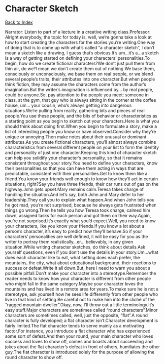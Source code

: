 # Character Sketch
[Back to Index](https://github.com/windows10010/tpoExtractor/blob/master/README.md)

Narrator: Listen to part of a lecture in a creative writing class.Professor: Alright everybody, the topic for today is, well, we’re gonna take a look at how to start creating the characters for the stories you’re writing.One way of doing that is to come up with what’s called “a character sketch”, I don’t mean a sketch like a drawing, I guess that’s obvious.It’s um…it’s a…a sketch is a way of getting started on defining your characters’ personalities.To begin, how do we create fictional characters?We don’t just pull them from thin air, do we?I mean we don’t create them out of nothing.We base them, consciously or unconsciously, we base them on real people, or we blend several people’s traits, their attributes into one character.But when people think fiction, they may assume the characters come from the author’s imagination.But the writer’s imagination is influenced by… by real people, could be anyone.So, pay attention to the people you meet: someone in class, at the gym, that guy who is always sitting in the corner at the coffee house, um… your cousin, who’s always getting into dangerous situations.We’re pulling from reality, gathering bits and pieces of real people.You use these people, and the bits of behavior or characteristics as a starting point as you begin to sketch out your characters.Here is what you should think about doing first.When you begin to formulate a story, make a list of interesting people you know or have observed.Consider why they’re unique or annoying.Then make notes about their unusual or dominant attributes.As you create fictional characters, you’ll almost always combine characteristics from several different people on your list to form the identity and personality of just one character.Keeping this kind of character sketch can help you solidify your character’s personality, so that it remains consistent throughout your story.You need to define your characters, know their personalities so that you can have them acting in ways that are predictable, consistent with their personalities.Get to know them like a friend.You know your friends well enough to know how they’ll act in certain situations, right?Say you have three friends, their car runs out of gas on the highway.John gets upset.Mary remains calm.Teresa takes charge of handling the situation.And let’s say, both John and Mary defer to her leadership.They call you to explain what happen.And when John tells you he got mad, you’re not surprised, because he always gets frustrated when things go wrong.Then he tells you how Teresa took charge, calmed him down, assigned tasks for each person and got them on their way.Again, you’re not surprised.It’s exactly what you’d expect.Well, you need to know your characters, like you know your friends.If you know a lot about a person’s character, it’s easy to predict how they’ll behave.So if your characters’ personalities are well defined, it will be easy for you as the writer to portray them realistically…er… believably, in any given situation.While writing character sketches, do think about details.Ask yourself questions, even if you don’t use the details in your story.Um…what does each character like to eat, what setting does each prefer, the mountains, the city, what about educational background, their reactions to success or defeat.Write it all down.But, here I need to warn you about a possible pitfall.Don’t make your character into a stereotype.Remember the reader needs to know how your character is different from other people who might fall in the same category.Maybe your character loves the mountains and has lived in a remote area for years.To make sure he is not a stereotype, ask yourself how he sees life differently from other people who live in that kind of setting.Be careful not to make him into the cliché of the “ragged mountain dweller”.Okay, now, I’ll throw out a little terminology.It’s easy stuff.Major characters are sometimes called “round characters”.Minor characters are sometimes called, well, just the opposite, “flat”.A round character is fully developed; a flat character isn’t.Character development is fairly limited.The flat character tends to serve mainly as a motivating factor.For instance, you introduce a flat character who has experienced some sort of defeat.And then your round, your main character who loves success and loves to show off, comes and boasts about succeeding and jokes about the flat character’s defeat in front of others, humiliates the other guy.The flat character is introduced solely for the purpose of allowing the round character to show off. 